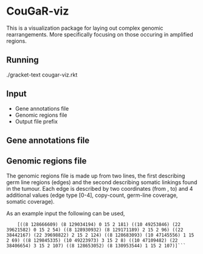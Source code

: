 CouGaR-viz
==========

This is a visualization package for laying out complex genomic rearrangements. More specifically focusing on those occuring in amplified regions.

Running
-----------
./gracket-text cougar-viz.rkt

Input
-----------
* Gene annotations file
* Genomic regions file
* Output file prefix

Gene annotations file
-----------

Genomic regions file
-----------
The genomic regions file is made up from two lines, the first describing germ line regions (edges) and the second describing somatic linkings found in the tumour. 
Each edge is described by two coordinates (from , to) and 4 additional values (edge type [0-4], copy-count, germ-line coverage, somatic coverage).

As an example input the following can be used,
 
```	[((8 128653052) (8 128666609) 0 15 4336 62294) ((8 128683093) (8 128930932) 0 15 63400 992056) ((8 129034194) (8 129171189) 0 15 40646 661124) ((8 129845335) (8 129907084) 0 15 19436 255340) ((8 129923821) (8 130953544) 0 15 337694 4782172) ((8 130953544) (8 130955944) 0 0 498 1296) ((10 46735974) (10 47109482) 0 0 94272 256012) ((10 47109482) (10 47145556) 0 15 22512 174292) ((10 47145556) (10 47430085) 0 0 19740 52768) ((10 48888502) (10 49223973) 0 0 7844 22616) ((10 49223973) (10 49253846) 0 15 1290 16080) ((10 49253846) (10 49261028) 0 0 180 496) ((22 38349390) (22 38406654) 0 0 12352 40300) ((22 38406654) (22 38442167) 0 15 7864 145856) ((22 38442167) (22 38456549) 0 0 3182 8008) ((22 39540082) (22 39621582) 0 0 17928 64472) ((22 39621582) (22 39698822) 0 15 17830 342626)]
	[((8 128666609) (8 129034194) 0 15 2 181) ((10 49253846) (22 39621582) 0 15 2 54) ((8 128930932) (8 129171189) 2 15 2 96) ((22 38442167) (22 39698822) 2 15 2 124) ((8 128683093) (10 47145556) 1 15 2 69) ((8 129845335) (10 49223973) 3 15 2 8) ((10 47109482) (22 38406654) 3 15 2 107) ((8 128653052) (8 130953544) 1 15 2 107)]```
